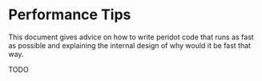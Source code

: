 # Performance Tips
This document gives advice on how to write peridot code that runs as fast as possible and explaining the internal design of why would it be fast that way.

TODO

